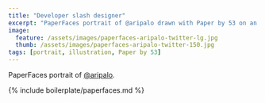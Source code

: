 ```yaml
---
title: "Developer slash designer"
excerpt: "PaperFaces portrait of @aripalo drawn with Paper by 53 on an iPad."
image: 
  feature: /assets/images/paperfaces-aripalo-twitter-lg.jpg
  thumb: /assets/images/paperfaces-aripalo-twitter-150.jpg
tags: [portrait, illustration, Paper by 53]
---
```


PaperFaces portrait of [@aripalo](http://twitter.com/aripalo).

{% include boilerplate/paperfaces.md %}